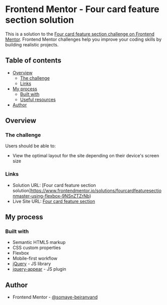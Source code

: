 # Frontend Mentor - Four card feature section solution

This is a solution to the [Four card feature section challenge on Frontend Mentor](https://www.frontendmentor.io/challenges/four-card-feature-section-weK1eFYK). Frontend Mentor challenges help you improve your coding skills by building realistic projects.

## Table of contents

- [Overview](#overview)
  - [The challenge](#the-challenge)
  - [Links](#links)
- [My process](#my-process)
  - [Built with](#built-with)
  - [Useful resources](#useful-resources)
- [Author](#author)

## Overview

### The challenge

Users should be able to:

- View the optimal layout for the site depending on their device's screen size

### Links

- Solution URL: [Four card feature section solution]https://www.frontendmentor.io/solutions/fourcardfeaturesectionmaster-using-flexbox-9NSnZTZrNb)
- Live Site URL: [Four card feature section](https://somaye-beiranvand.github.io/FrontendMentor-four-card-feature-section-master/)

## My process

### Built with

- Semantic HTML5 markup
- CSS custom properties
- Flexbox
- Mobile-first workflow
- [jQuery](https://jquery.com/) - JS library
- [jquery-appear](https://github.com/morr/jquery.appear) - JS plugin

## Author

- Frontend Mentor - [@somaye-beiranvand](https://www.frontendmentor.io/profile/somaye-beiranvand)
